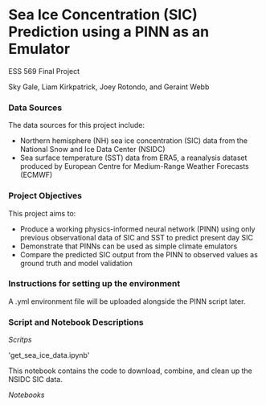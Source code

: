 # Sea Ice Concentration (SIC) Prediction using a PINN as an Emulator

ESS 569 Final Project

Sky Gale, Liam Kirkpatrick, Joey Rotondo, and Geraint Webb

### Data Sources
The data sources for this project include:
* Northern hemisphere (NH) sea ice concentration (SIC) data from the National Snow and Ice Data Center (NSIDC)
* Sea surface temperature (SST) data from ERA5, a reanalysis dataset produced by European Centre for Medium-Range Weather Forecasts (ECMWF)

### Project Objectives
This project aims to:
* Produce a working physics-informed neural network (PINN) using only previous observational data of SIC and SST to predict present day SIC
* Demonstrate that PINNs can be used as simple climate emulators
* Compare the predicted SIC output from the PINN to observed values as ground truth and model validation

### Instructions for setting up the environment
A .yml environment file will be uploaded alongside the PINN script later.

### Script and Notebook Descriptions
_Scritps_

'get_sea_ice_data.ipynb'

This notebook contains the code to download, combine, and clean up the NSIDC SIC data.

_Notebooks_
